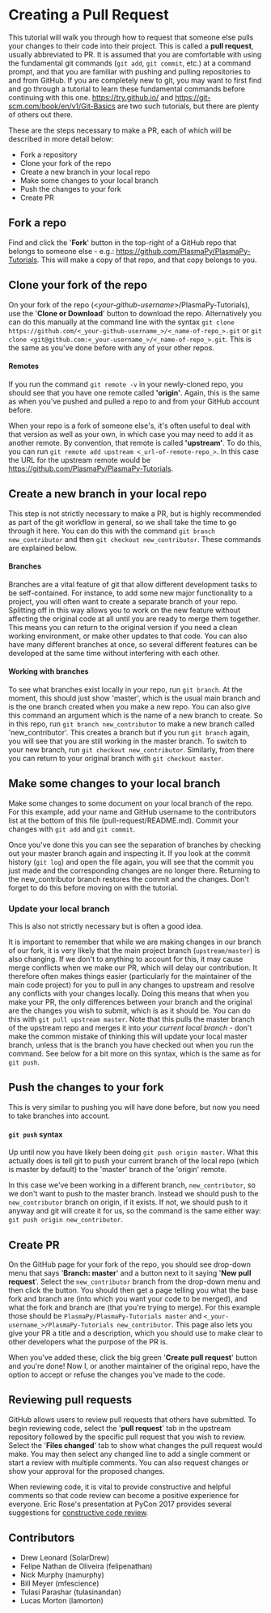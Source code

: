 # Creating a Pull Request
This tutorial will walk you through how to request that someone else pulls your changes to their code into their project.
This is called a **pull request**, usually abbreviated to PR.
It is assumed that you are comfortable with using the fundamental git commands (`git add`, `git commit`, etc.) at a command prompt, and that you are familiar with pushing and pulling repositories to and from GitHub.
If you are completely new to git, you may want to first find and go through a tutorial to learn these fundamental commands before continuing with this one. 
https://try.github.io/ and https://git-scm.com/book/en/v1/Git-Basics are two such tutorials, but there are plenty of others out there.

These are the steps necessary to make a PR, each of which will be described in more detail below:
- Fork a repository
- Clone your fork of the repo
- Create a new branch in your local repo
- Make some changes to your local branch
- Push the changes to your fork
- Create PR

## Fork a repo
Find and click the '**Fork**' button in the top-right of a GitHub repo that belongs to someone else - e.g.: https://github.com/PlasmaPy/PlasmaPy-Tutorials.
This will make a copy of that repo, and that copy belongs to you.

## Clone your fork of the repo
On your fork of the repo (<_your-github-username_>/PlasmaPy-Tutorials), use the '**Clone or Download**' button to download the repo.
Alternatively you can do this manually at the command line with the syntax `git clone https://github.com/<_your-github-username_>/<_name-of-repo_>.git` or `git clone <git@github.com:<_your-username_>/<_name-of-repo_>.git`.
This is the same as you've done before with any of your other repos.

#### Remotes
If you run the command `git remote -v` in your newly-cloned repo, you should see that you have one remote called **'origin'**.
Again, this is the same as when you've pushed and pulled a repo to and from your GitHub account before.

When your repo is a fork of someone else's, it's often useful to deal with that version as well as your own, in which case you may need to add it as another remote.
By convention, that remote is called **'upstream'**.
To do this, you can run `git remote add upstream <_url-of-remote-repo_>`.
In this case the URL for the upstream remote would be https://github.com/PlasmaPy/PlasmaPy-Tutorials.

## Create a new branch in your local repo
This step is not strictly necessary to make a PR, but is highly recommended as part of the git workflow in general, so we shall take the time to go through it here.
You can do this with the command `git branch new_contributor` and then `git checkout new_contributor`.
These commands are explained below.

#### Branches
Branches are a vital feature of git that allow different development tasks to be self-contained.
For instance, to add some new major functionality to a project, you will often want to create a separate branch of your repo.
Splitting off in this way allows you to work on the new feature without affecting the original code at all until you are ready to merge them together.
This means you can return to the original version if you need a clean working environment, or make other updates to that code.
You can also have many different branches at once, so several different features can be developed at the same time without interfering with each other.

#### Working with branches
To see what branches exist locally in your repo, run `git branch`.
At the moment, this should just show 'master', which is the usual main branch and is the one branch created when you make a new repo.
You can also give this command an argument which is the name of a new branch to create.
So in this repo, run `git branch new_contributor` to make a new branch called 'new_contributor'.
This creates a branch but if you run `git branch` again, you will see that you are still working in the master branch.
To switch to your new branch, run `git checkout new_contributor`.
Similarly, from there you can return to your original branch with `git checkout master`.

## Make some changes to your local branch
Make some changes to some document on your local branch of the repo.
For this example, add your name and GitHub username to the contributors list at the bottom of this file (pull-request/README.md).
Commit your changes with `git add` and `git commit`.

Once you've done this you can see the separation of branches by checking out your master branch again and inspecting it.
If you look at the commit history (`git log`) and open the file again, you will see that the commit you just made and the corresponding changes are no longer there.
Returning to the new_contributor branch restores the commit and the changes.
Don't forget to do this before moving on with the tutorial.

### Update your local branch
This is also not strictly necessary but is often a good idea.

It is important to remember that while we are making changes in our branch of our fork, it is very likely that the main project branch (`upstream/master`) is also changing.
If we don't to anything to account for this, it may cause merge conflicts when we make our PR, which will delay our contribution.
It therefore often makes things easier (particularly for the maintainer of the main code project) for you to pull in any changes to upstream and resolve any conflicts with your changes locally.
Doing this means that when you make your PR, the only differences between your branch and the original are the changes you wish to submit, which is as it should be.
You can do this with `git pull upstream master`.
Note that this pulls the master branch of the upstream repo and merges it into _your current local branch_ - don't make the common mistake of thinking this will update your local master branch, unless that is the branch you have checked out when you run the command.
See below for a bit more on this syntax, which is the same as for `git push`.

## Push the changes to your fork
This is very similar to pushing you will have done before, but now you need to take branches into account.

#### `git push` syntax
Up until now you have likely been doing `git push origin master`.
What this actually does is tell git to push your current branch of the local repo (which is master by default) to the 'master' branch of the 'origin' remote.

In this case we've been working in a different branch, `new_contributor`, so we don't want to push to the master branch.
Instead we should push to the `new_contributor` branch on origin, if it exists.
If not, we should push to it anyway and git will create it for us, so the command is the same either way: `git push origin new_contributor`.

## Create PR
On the GitHub page for your fork of the repo, you should see drop-down menu that says '**Branch: master**' and a button next to it saying '**New pull request**'.
Select the `new_contributor` branch from the drop-down menu and then click the button.
You should then get a page telling you what the base fork and branch are (into which you want your code to be merged), and what the fork and branch are (that you're trying to merge).
For this example those should be `PlasmaPy/PlasmaPy-Tutorials master` and `<_your-username_>/PlasmaPy-Tutorials new_contributor`.
This page also lets you give your PR a title and a description, which you should use to make clear to other developers what the purpose of the PR is.

When you've added these, click the big green '**Create pull request**' button and you're done!
Now I, or another maintainer of the original repo, have the option to accept or refuse the changes you've made to the code.

## Reviewing pull requests

GitHub allows users to review pull requests that others have
submitted.  To begin reviewing code, select the '**pull request**' tab
in the upstream repository followed by the specific pull request that
you wish to review.  Select the '**Files changed**' tab to show what
changes the pull request would make.  You may then select any changed
line to add a single comment or start a review with multiple comments.
You can also request changes or show your approval for the proposed
changes.  

When reviewing code, it is vital to provide constructive and helpful
comments so that code review can become a positive experience for
everyone.  Eric Rose's presentation at PyCon 2017 provides several
suggestions for [constructive code
review](https://www.youtube.com/watch?v=iNG1a--SIlk).

## Contributors

- Drew Leonard (SolarDrew)
- Felipe Nathan de Oliveira (felipenathan)
- Nick Murphy (namurphy)
- Bill Meyer (mfescience)
- Tulasi Parashar (tulasinandan)
- Lucas Morton (lamorton)